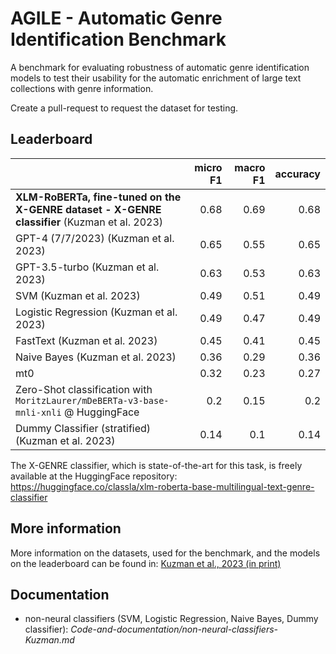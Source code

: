 # AGILE - Automatic Genre Identification Benchmark

A benchmark for evaluating robustness of automatic genre identification models to test their usability for the automatic enrichment of large text collections with genre information.

Create a pull-request to request the dataset for testing.

## Leaderboard

|                             |   micro F1 |   macro F1 |   accuracy |
|:----------------------------|-----------:|-----------:|-----------:|
| **XLM-RoBERTa, fine-tuned on the X-GENRE dataset - X-GENRE classifier**  (Kuzman et al. 2023)                   |       0.68 |       0.69 |       0.68 |
| GPT-4 (7/7/2023)  (Kuzman et al. 2023)            |       0.65 |       0.55 |       0.65 |
| GPT-3.5-turbo (Kuzman et al. 2023)    |       0.63 |       0.53 |       0.63 |
| SVM  (Kuzman et al. 2023)                       |       0.49 |       0.51 |       0.49 |
| Logistic Regression (Kuzman et al. 2023)        |       0.49 |       0.47 |       0.49 |
| FastText (Kuzman et al. 2023)                   |       0.45 |       0.41 |       0.45 |
| Naive Bayes  (Kuzman et al. 2023)             |       0.36 |       0.29 |       0.36 |
| mt0                        |       0.32 |       0.23 |       0.27 |
| Zero-Shot classification with `MoritzLaurer/mDeBERTa-v3-base-mnli-xnli` @ HuggingFace                 |       0.2  |       0.15 |       0.2  |
| Dummy Classifier (stratified) (Kuzman et al. 2023)|       0.14 |       0.1  |       0.14 |

The X-GENRE classifier, which is state-of-the-art for this task, is freely available at the HuggingFace repository: https://huggingface.co/classla/xlm-roberta-base-multilingual-text-genre-classifier

## More information

More information on the datasets, used for the benchmark, and the models on the leaderboard can be found in:
[Kuzman et al., 2023 (in print)]()

## Documentation
- non-neural classifiers (SVM, Logistic Regression, Naive Bayes, Dummy classifier): *Code-and-documentation/non-neural-classifiers-Kuzman.md*